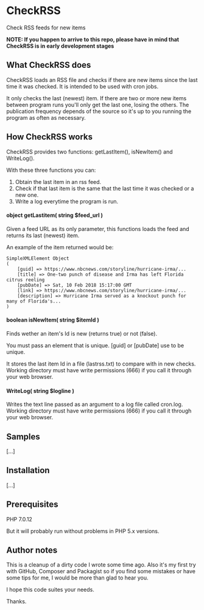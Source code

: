 # CheckRSS

Check RSS feeds for new items

**NOTE: If you happen to arrive to this repo, please have in mind that CheckRSS is in early development stages**

## What CheckRSS does

CheckRSS loads an RSS file and checks if there are new items since the last time it was checked. It is intended to be used with cron jobs.

It only checks the last (newest) item. If there are two or more new items between program runs you'll only get the last one, losing the others. The publication frequency depends of the source so it's up to you running the program as often as necessary.


## How CheckRSS works

CheckRSS provides two functions: getLastItem(), isNewItem() and WriteLog().

With these three functions you can:

1. Obtain the last item in an rss feed.
1. Check if that last item is the same that the last time it was checked or a new one.
1. Write a log everytime the program is run.

#### object getLastitem( string $feed_url )

Given a feed URL as its only parameter, this functions loads the feed and returns its last (newest) item.

An example of the item returned would be:

```
SimpleXMLElement Object
(
    [guid] => https://www.nbcnews.com/storyline/hurricane-irma/...
    [title] => One-two punch of disease and Irma has left Florida citrus reeling
    [pubDate] => Sat, 10 Feb 2018 15:17:00 GMT
    [link] => https://www.nbcnews.com/storyline/hurricane-irma/...
    [description] => Hurricane Irma served as a knockout punch for many of Florida's...
)
```

#### boolean isNewItem( string $itemId )

Finds wether an item's Id is new (returns true) or not (false).

You must pass an element that is unique. [guid] or [pubDate] use to be unique.

It stores the last item Id in a file (lastrss.txt) to compare with in new checks. Working directory must have write permissions (666) if you call it through your web browser.


#### WriteLog( string $logline )

Writes the text line passed as an argument to a log file called cron.log. Working directory must have write permissions (666) if you call it through your web browser.

## Samples

[...]

## Installation

[...]

## Prerequisites

PHP 7.0.12

But it will probably run without problems in PHP 5.x versions.

## Author notes

This is a cleanup of a dirty code I wrote some time ago. Also it's my first try with GitHub, Composer and Packagist so if you find some mistakes or have some tips for me, I would be more than glad to hear you.

I hope this code suites your needs.

Thanks.